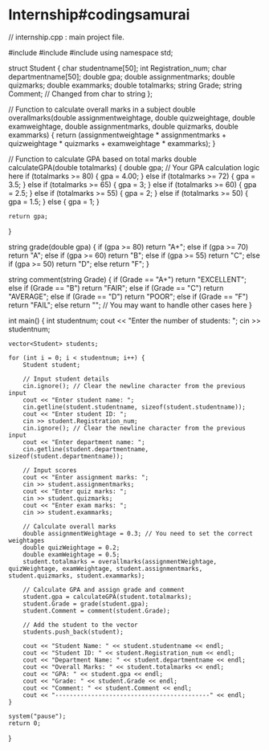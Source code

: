 # Internship#codingsamurai
// internship.cpp : main project file.

#include <iostream>
#include <vector>
#include <string>
using namespace std;

struct Student {
    char studentname[50];
    int Registration_num;
    char departmentname[50];
    double gpa;
    double assignmentmarks;
    double quizmarks;
    double exammarks;
    double totalmarks;
    string Grade;
    string Comment; // Changed from char to string
};

// Function to calculate overall marks in a subject
double overallmarks(double assignmentweightage, double quizweightage, double examweightage, double assignmentmarks, double quizmarks, double exammarks) 
{
    return (assignmentweightage * assignmentmarks + quizweightage * quizmarks + examweightage * exammarks);
}

// Function to calculate GPA based on total marks
double calculateGPA(double totalmarks) 
{
    double gpa;
    // Your GPA calculation logic here
    if (totalmarks >= 80) {
        gpa = 4.00;
    } else if (totalmarks >= 72) {
        gpa = 3.5;
    } else if (totalmarks >= 65) {
        gpa = 3;
    } else if (totalmarks >= 60) {
        gpa = 2.5;
    } else if (totalmarks >= 55) {
        gpa = 2;
    } else if (totalmarks >= 50) {
        gpa = 1.5;
    } else {
        gpa = 1;
    }

    return gpa;
}

string grade(double gpa)
{
    if (gpa >= 80)
        return "A+";
    else if (gpa >= 70)
        return "A";
    else if (gpa >= 60)
        return "B";
    else if (gpa >= 55)
        return "C";
    else if (gpa >= 50)
        return "D";
    else
        return "F";
}

string comment(string Grade)
{
    if (Grade == "A+")
        return "EXCELLENT";
    else if (Grade == "B")
        return "FAIR";
    else if (Grade == "C")
        return "AVERAGE";
    else if (Grade == "D")
        return "POOR";
    else if (Grade == "F")
        return "FAIL";
    else
        return ""; // You may want to handle other cases here
}

int main() 
{
    int studentnum;
    cout << "Enter the number of students: ";
    cin >> studentnum;
    
    vector<Student> students;

    for (int i = 0; i < studentnum; i++) {
        Student student;
        
        // Input student details
        cin.ignore(); // Clear the newline character from the previous input
        cout << "Enter student name: ";
        cin.getline(student.studentname, sizeof(student.studentname));
        cout << "Enter student ID: ";
        cin >> student.Registration_num;
        cin.ignore(); // Clear the newline character from the previous input
        cout << "Enter department name: ";
        cin.getline(student.departmentname, sizeof(student.departmentname));
        
        // Input scores
        cout << "Enter assignment marks: ";
        cin >> student.assignmentmarks;
        cout << "Enter quiz marks: ";
        cin >> student.quizmarks;
        cout << "Enter exam marks: ";
        cin >> student.exammarks;
        
        // Calculate overall marks
        double assignmentWeightage = 0.3; // You need to set the correct weightages
        double quizWeightage = 0.2;
        double examWeightage = 0.5;
        student.totalmarks = overallmarks(assignmentWeightage, quizWeightage, examWeightage, student.assignmentmarks, student.quizmarks, student.exammarks);
        
        // Calculate GPA and assign grade and comment
        student.gpa = calculateGPA(student.totalmarks);
        student.Grade = grade(student.gpa);
        student.Comment = comment(student.Grade);
        
        // Add the student to the vector
        students.push_back(student);
        
        cout << "Student Name: " << student.studentname << endl;
        cout << "Student ID: " << student.Registration_num << endl;
        cout << "Department Name: " << student.departmentname << endl;
        cout << "Overall Marks: " << student.totalmarks << endl;
        cout << "GPA: " << student.gpa << endl;
        cout << "Grade: " << student.Grade << endl;
        cout << "Comment: " << student.Comment << endl;
        cout << "-------------------------------------------" << endl;
    }
    
    system("pause");
    return 0;
}